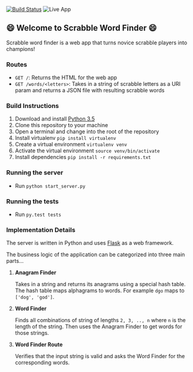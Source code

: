 [![Build Status](https://travis-ci.org/adrielklein/scrabble-word-finder.svg?branch=master)](https://travis-ci.org/adrielklein/scrabble-word-finder)
![Live App](http://scrabble-word-finder.herokuapp.com/)

## :smile: Welcome to Scrabble Word Finder :smile:
Scrabble word finder is a web app that turns novice scrabble players into champions!

### Routes
- `GET /`: Returns the HTML for the web app
- `GET /words/<letters>`: Takes in a string of scrabble letters as a URI param and returns a JSON file with resulting scrabble words

### Build Instructions
1. Download and install [Python 3.5](https://www.python.org/downloads/release/python-350/)
1. Clone this repository to your machine
1. Open a terminal and change into the root of the repository
1. Install virtualenv `pip install virtualenv`
1. Create a virtual environment `virtualenv venv`
1. Activate the virtual environment `source venv/bin/activate`
1. Install dependencies `pip install -r requirements.txt`

### Running the server
- Run `python start_server.py`

### Running the tests
- Run `py.test tests`

### Implementation Details

The server is written in Python and uses [Flask](http://flask.pocoo.org/) as a web framework.

The business logic of the application can be categorized into three main parts...

1. **Anagram Finder**

   Takes in a string and returns its anagrams using a special hash table. The hash table maps alphagrams to words. For example `dgo` maps to `['dog', 'god']`.
2. **Word Finder**

   Finds all combinations of string of lengths `2, 3, .., n` where `n` is the length of the string. Then uses the Anagram Finder to get words for those strings.
3. **Word Finder Route**

   Verifies that the input string is valid and asks the Word Finder for the corresponding words.


